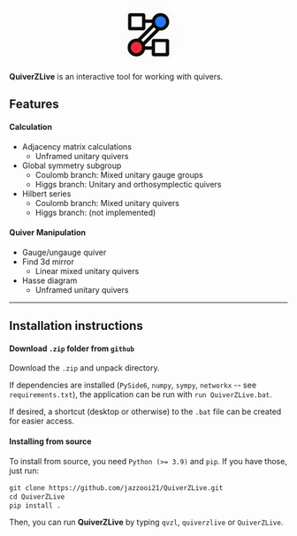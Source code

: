 <p align="center">
  <img src="./quiverzlive/icons/logo.png" alt="logo" width="100"/>
</p>

**QuiverZLive** is an interactive tool for working with quivers.

## Features

#### Calculation

- Adjacency matrix calculations
	+ Unframed unitary quivers
- Global symmetry subgroup
	+ Coulomb branch: Mixed unitary gauge groups
	+ Higgs branch: Unitary and orthosymplectic quivers
- Hilbert series
	+ Coulomb branch: Mixed unitary quivers
	+ Higgs branch: (not implemented)

#### Quiver Manipulation
- Gauge/ungauge quiver
- Find 3d mirror
	+ Linear mixed unitary quivers
- Hasse diagram
	+ Unframed unitary quivers

---
## Installation instructions

#### Download `.zip` folder from `github`
Download the `.zip` and unpack directory. 

If dependencies are installed (`PySide6`, `numpy`, `sympy`, `networkx` -- see `requirements.txt`), the application can be run with `run QuiverZLive.bat`.

If desired, a shortcut (desktop or otherwise) to the `.bat` file can be created for easier access.

#### Installing from source
To install from source, you need `Python (>= 3.9)` and `pip`. If you have those, just run:

    git clone https://github.com/jazzooi21/QuiverZLive.git
    cd QuiverZLive
    pip install .

Then, you can run **QuiverZLive** by typing `qvzl`, `quiverzlive` or `QuiverZLive`.




